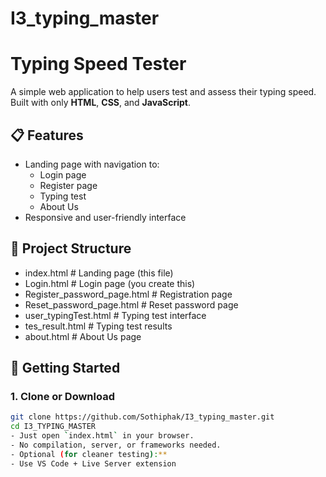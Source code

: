 # I3_typing_master
# Typing Speed Tester

A simple web application to help users test and assess their typing speed. Built with only **HTML**, **CSS**, and **JavaScript**.

## 📋 Features

- Landing page with navigation to:
  - Login page
  - Register page
  - Typing test
  - About Us
- Responsive and user-friendly interface

## 📁 Project Structure
- index.html                    # Landing page (this file)
- Login.html                    # Login page (you create this)
- Register_password_page.html   # Registration page
- Reset_password_page.html      # Reset password page
- user_typingTest.html          # Typing test interface
- tes_result.html               # Typing test results
- about.html                    # About Us page

## 🚀 Getting Started

### 1. Clone or Download

```bash
git clone https://github.com/Sothiphak/I3_typing_master.git
cd I3_TYPING_MASTER
- Just open `index.html` in your browser.
- No compilation, server, or frameworks needed.
- Optional (for cleaner testing):**
- Use VS Code + Live Server extension